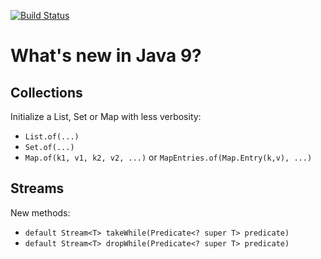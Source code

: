 [![Build Status](https://travis-ci.org/jesusgsdev/whatsnewinjava9.svg?branch=master)](https://travis-ci.org/jesusgsdev/whatsnewinjava9)
# What's new in Java 9?

## Collections

Initialize a List, Set or Map with less verbosity:

- `List.of(...)`
- `Set.of(...)`
- `Map.of(k1, v1, k2, v2, ...)` or `MapEntries.of(Map.Entry(k,v), ...)`


## Streams
New methods:
- `default Stream<T> takeWhile(Predicate<? super T> predicate)`
- `default Stream<T> dropWhile(Predicate<? super T> predicate)`
